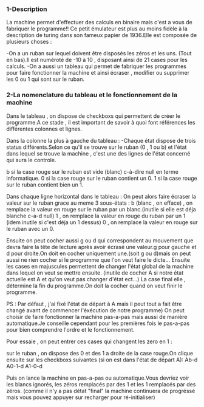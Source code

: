 ### 1-Description ###

La machine permet d'effectuer des calculs en binaire mais c'est a vous de fabriquer le programme!!
Ce petit émulateur est plus au moins fidèle à la description de turing dans son fameux papier de 1936.Elle est composée de plusieurs choses :

-On a un ruban sur lequel doivent être disposés les zéros et les uns. (Tout en bas).Il est numéroté de -10 à 10 , disposant ainsi de 21 cases pour les calculs. -On a aussi un tableau qui permet de fabriquer les programmes pour faire fonctionner la machine et ainsi écraser , modifier ou supprimer les 0 ou 1 qui sont sur le ruban.

### 2-La nomenclature du tableau et le fonctionnement de la machine ###

Dans le tableau , on dispose de checkboxs qui permettent de créer le programme.A ce stade , il est important de savoir à quoi font références les différentes colonnes et lignes.

Dans la colonne la plus à gauche du tableau : -Chaque état dispose de trois status différents.Selon ce qu'il se trouve sur le ruban (0 , 1 ou b) et l'état dans lequel se trouve la machine , c'est une des lignes de l'état concerné qui aura le controle.

b si la case rouge sur le ruban est vide (blanc) c-à-dire null en terme informatique. 0 si la case rouge sur le ruban contient un 0. 1 si la case rouge sur le ruban contient bien un 1.

Dans chaque ligne horizontal dans le tableau : On peut alors faire écraser la valeur sur le ruban grace au meme 3 sous-états : b (blanc , on efface) , on remplace la valeur en rouge sur le ruban par un blanc.(inutile si elle est déja blanche c-a-d null) 1 , on remplace la valeur en rouge du ruban par un 1 (idem inutile si c'est déja un 1 dessus) 0 , on remplace la valeur en rouge sur le ruban avec un 0.

Ensuite on peut cocher aussi g ou d qui correspondent au mouvement que devra faire la tête de lecture après avoir écrasé une valeur.g pour gauche et d pour droite.On doit en cocher uniquement une.(soit g ou d)mais on peut aussi ne rien cocher si le programme que l'on veut faire le dicte... Ensuite les cases en majuscules permettent de changer l'état global de la machine dans lequel on veut se mettre ensuite. (inutile de cocher A si notre état actuelle est A et qu'on veut pas changer d'état ect...) La case final elle , détermine la fin du programme.On doit la cocher quand on veut finir le programme.

PS : Par défaut , j'ai fixé l'état de départ à A mais il peut tout a fait être changé avant de commencer l'éxécution de notre programme) On peut choisir de faire fonctionner la machine pas-a-pas mais aussi de manière automatique.Je conseille cependant pour les premières fois le pas-a-pas pour bien comprendre l'ordre et le fonctionnement.

Pour essaie , on peut entrer ces cases qui changent les zero en 1 :

sur le ruban , on dispose des 0 et des 1 a droite de la case rouge.On clique ensuite sur les checkboxs suivantes (si on est dans l'état de départ A): Ab-d A0-1-d A1-0-d

Puis on lance la machine en pas-a-pas ou automatique.Vous devriez voir les blancs ignorés, les zéros remplacés par des 1 et les 1 remplacés par des zéros. (comme il n'y a pas détat "final" la machine continuera de progréssé mais vous pouvez appuyer sur recharger pour ré-initialiser)

